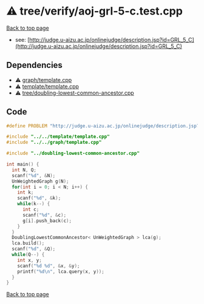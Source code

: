 <!-- mathjax config similar to math.stackexchange -->
<script type="text/javascript" async
  src="https://cdnjs.cloudflare.com/ajax/libs/mathjax/2.7.5/MathJax.js?config=TeX-MML-AM_CHTML">
</script>
<script type="text/x-mathjax-config">
  MathJax.Hub.Config({
    TeX: { equationNumbers: { autoNumber: "AMS" }},
    tex2jax: {
      inlineMath: [ ['$','$'] ],
      processEscapes: true
    },
    "HTML-CSS": { matchFontHeight: false },
    displayAlign: "left",
    displayIndent: "2em"
  });
</script>

<script type="text/javascript" src="https://cdnjs.cloudflare.com/ajax/libs/jquery/3.4.1/jquery.min.js"></script>
<script src="https://cdn.jsdelivr.net/npm/jquery-balloon-js@1.1.2/jquery.balloon.min.js" integrity="sha256-ZEYs9VrgAeNuPvs15E39OsyOJaIkXEEt10fzxJ20+2I=" crossorigin="anonymous"></script>
<script type="text/javascript" src="../../../assets/js/copy-button.js"></script>
<link rel="stylesheet" href="../../../assets/css/copy-button.css" />


# :warning: tree/verify/aoj-grl-5-c.test.cpp


[Back to top page](../../../index.html)

* see: [http://judge.u-aizu.ac.jp/onlinejudge/description.jsp?id=GRL_5_C](http://judge.u-aizu.ac.jp/onlinejudge/description.jsp?id=GRL_5_C)


## Dependencies
* :warning: [graph/template.cpp](../../../library/graph/template.cpp.html)
* :warning: [template/template.cpp](../../../library/template/template.cpp.html)
* :warning: [tree/doubling-lowest-common-ancestor.cpp](../../../library/tree/doubling-lowest-common-ancestor.cpp.html)


## Code
```cpp
#define PROBLEM "http://judge.u-aizu.ac.jp/onlinejudge/description.jsp?id=GRL_5_C"

#include "../../template/template.cpp"
#include "../../graph/template.cpp"

#include "../doubling-lowest-common-ancestor.cpp"

int main() {
  int N, Q;
  scanf("%d", &N);
  UnWeightedGraph g(N);
  for(int i = 0; i < N; i++) {
    int k;
    scanf("%d", &k);
    while(k--) {
      int c;
      scanf("%d", &c);
      g[i].push_back(c);
    }
  }
  DoublingLowestCommonAncestor< UnWeightedGraph > lca(g);
  lca.build();
  scanf("%d", &Q);
  while(Q--) {
    int x, y;
    scanf("%d %d", &x, &y);
    printf("%d\n", lca.query(x, y));
  }
}

```

[Back to top page](../../../index.html)

